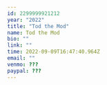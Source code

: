 ```yaml
---
id: 2299999921212
year: "2022"
title: "Tod the Mod"
name: Tod the Mod
bio: ""
link: ""
time: 2022-09-09T16:47:40.964Z
email: ""
venmo: ???
paypal: ???
---
```

